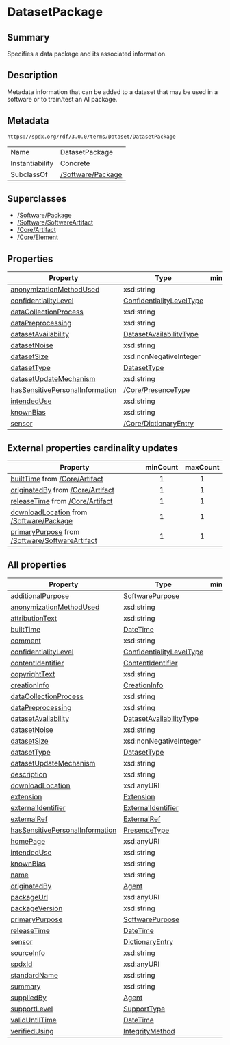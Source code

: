 <!-- Automatically generated by spec-parser v2.3.0 on 2024-07-09T17:43:37.025898+00:00 -->
<!-- SPDX-License-Identifier: Community-Spec-1.0 -->

# DatasetPackage

## Summary

Specifies a data package and its associated information.


## Description

Metadata information that can be added to a dataset that may be used in a software or to train/test an AI package.


## Metadata

`https://spdx.org/rdf/3.0.0/terms/Dataset/DatasetPackage`


| | |
|---|---|
| Name | DatasetPackage |
| Instantiability | Concrete |
| SubclassOf | [/Software/Package](../../Software/Classes/Package.md) |


## Superclasses

* [/Software/Package](../../Software/Classes/Package.md)
* [/Software/SoftwareArtifact](../../Software/Classes/SoftwareArtifact.md)
* [/Core/Artifact](../../Core/Classes/Artifact.md)
* [/Core/Element](../../Core/Classes/Element.md)




## Properties

| Property | Type | minCount | maxCount |
|---|---|:---:|:---:|
| [anonymizationMethodUsed](../Properties/anonymizationMethodUsed.md) | xsd:string | 0 | * |
| [confidentialityLevel](../Properties/confidentialityLevel.md) | [ConfidentialityLevelType](../Vocabularies/ConfidentialityLevelType.md) | 0 | 1 |
| [dataCollectionProcess](../Properties/dataCollectionProcess.md) | xsd:string | 0 | 1 |
| [dataPreprocessing](../Properties/dataPreprocessing.md) | xsd:string | 0 | * |
| [datasetAvailability](../Properties/datasetAvailability.md) | [DatasetAvailabilityType](../Vocabularies/DatasetAvailabilityType.md) | 0 | 1 |
| [datasetNoise](../Properties/datasetNoise.md) | xsd:string | 0 | 1 |
| [datasetSize](../Properties/datasetSize.md) | xsd:nonNegativeInteger | 0 | 1 |
| [datasetType](../Properties/datasetType.md) | [DatasetType](../Vocabularies/DatasetType.md) | 1 | * |
| [datasetUpdateMechanism](../Properties/datasetUpdateMechanism.md) | xsd:string | 0 | 1 |
| [hasSensitivePersonalInformation](../Properties/hasSensitivePersonalInformation.md) | [/Core/PresenceType](../../Core/Vocabularies/PresenceType.md) | 0 | 1 |
| [intendedUse](../Properties/intendedUse.md) | xsd:string | 0 | 1 |
| [knownBias](../Properties/knownBias.md) | xsd:string | 0 | * |
| [sensor](../Properties/sensor.md) | [/Core/DictionaryEntry](../../Core/Classes/DictionaryEntry.md) | 0 | * |


## External properties cardinality updates

| Property | minCount | maxCount |
|---|:---:|:---:|
| [builtTime](../../Core/Properties/builtTime.md) from [/Core/Artifact](../../Core/Classes/Artifact.md) | 1 | 1 |
| [originatedBy](../../Core/Properties/originatedBy.md) from [/Core/Artifact](../../Core/Classes/Artifact.md) | 1 | 1 |
| [releaseTime](../../Core/Properties/releaseTime.md) from [/Core/Artifact](../../Core/Classes/Artifact.md) | 1 | 1 |
| [downloadLocation](../../Software/Properties/downloadLocation.md) from [/Software/Package](../../Software/Classes/Package.md) | 1 | 1 |
| [primaryPurpose](../../Software/Properties/primaryPurpose.md) from [/Software/SoftwareArtifact](../../Software/Classes/SoftwareArtifact.md) | 1 | 1 |


## All properties

| Property | Type | minCount | maxCount |
|---|---|:---:|:---:|
| [additionalPurpose](../../Software/Properties/additionalPurpose.md) | [SoftwarePurpose](../../Software/Vocabularies/SoftwarePurpose.md) | 0 | * |
| [anonymizationMethodUsed](../../Dataset/Properties/anonymizationMethodUsed.md) | xsd:string | 0 | * |
| [attributionText](../../Software/Properties/attributionText.md) | xsd:string | 0 | * |
| [builtTime](../../Core/Properties/builtTime.md) | [DateTime](../../Core/Datatypes/DateTime.md) | 1 | 1 |
| [comment](../../Core/Properties/comment.md) | xsd:string | 0 | 1 |
| [confidentialityLevel](../../Dataset/Properties/confidentialityLevel.md) | [ConfidentialityLevelType](../../Dataset/Vocabularies/ConfidentialityLevelType.md) | 0 | 1 |
| [contentIdentifier](../../Software/Properties/contentIdentifier.md) | [ContentIdentifier](../../Software/Classes/ContentIdentifier.md) | 0 | * |
| [copyrightText](../../Software/Properties/copyrightText.md) | xsd:string | 0 | 1 |
| [creationInfo](../../Core/Properties/creationInfo.md) | [CreationInfo](../../Core/Classes/CreationInfo.md) | 1 | 1 |
| [dataCollectionProcess](../../Dataset/Properties/dataCollectionProcess.md) | xsd:string | 0 | 1 |
| [dataPreprocessing](../../Dataset/Properties/dataPreprocessing.md) | xsd:string | 0 | * |
| [datasetAvailability](../../Dataset/Properties/datasetAvailability.md) | [DatasetAvailabilityType](../../Dataset/Vocabularies/DatasetAvailabilityType.md) | 0 | 1 |
| [datasetNoise](../../Dataset/Properties/datasetNoise.md) | xsd:string | 0 | 1 |
| [datasetSize](../../Dataset/Properties/datasetSize.md) | xsd:nonNegativeInteger | 0 | 1 |
| [datasetType](../../Dataset/Properties/datasetType.md) | [DatasetType](../../Dataset/Vocabularies/DatasetType.md) | 1 | * |
| [datasetUpdateMechanism](../../Dataset/Properties/datasetUpdateMechanism.md) | xsd:string | 0 | 1 |
| [description](../../Core/Properties/description.md) | xsd:string | 0 | 1 |
| [downloadLocation](../../Software/Properties/downloadLocation.md) | xsd:anyURI | 1 | 1 |
| [extension](../../Core/Properties/extension.md) | [Extension](../../Extension/Classes/Extension.md) | 0 | * |
| [externalIdentifier](../../Core/Properties/externalIdentifier.md) | [ExternalIdentifier](../../Core/Classes/ExternalIdentifier.md) | 0 | * |
| [externalRef](../../Core/Properties/externalRef.md) | [ExternalRef](../../Core/Classes/ExternalRef.md) | 0 | * |
| [hasSensitivePersonalInformation](../../Dataset/Properties/hasSensitivePersonalInformation.md) | [PresenceType](../../Core/Vocabularies/PresenceType.md) | 0 | 1 |
| [homePage](../../Software/Properties/homePage.md) | xsd:anyURI | 0 | 1 |
| [intendedUse](../../Dataset/Properties/intendedUse.md) | xsd:string | 0 | 1 |
| [knownBias](../../Dataset/Properties/knownBias.md) | xsd:string | 0 | * |
| [name](../../Core/Properties/name.md) | xsd:string | 1 | 1 |
| [originatedBy](../../Core/Properties/originatedBy.md) | [Agent](../../Core/Classes/Agent.md) | 1 | 1 |
| [packageUrl](../../Software/Properties/packageUrl.md) | xsd:anyURI | 0 | 1 |
| [packageVersion](../../Software/Properties/packageVersion.md) | xsd:string | 0 | 1 |
| [primaryPurpose](../../Software/Properties/primaryPurpose.md) | [SoftwarePurpose](../../Software/Vocabularies/SoftwarePurpose.md) | 1 | 1 |
| [releaseTime](../../Core/Properties/releaseTime.md) | [DateTime](../../Core/Datatypes/DateTime.md) | 1 | 1 |
| [sensor](../../Dataset/Properties/sensor.md) | [DictionaryEntry](../../Core/Classes/DictionaryEntry.md) | 0 | * |
| [sourceInfo](../../Software/Properties/sourceInfo.md) | xsd:string | 0 | 1 |
| [spdxId](../../Core/Properties/spdxId.md) | xsd:anyURI | 1 | 1 |
| [standardName](../../Core/Properties/standardName.md) | xsd:string | 0 | * |
| [summary](../../Core/Properties/summary.md) | xsd:string | 0 | 1 |
| [suppliedBy](../../Core/Properties/suppliedBy.md) | [Agent](../../Core/Classes/Agent.md) | 0 | 1 |
| [supportLevel](../../Core/Properties/supportLevel.md) | [SupportType](../../Core/Vocabularies/SupportType.md) | 0 | * |
| [validUntilTime](../../Core/Properties/validUntilTime.md) | [DateTime](../../Core/Datatypes/DateTime.md) | 0 | 1 |
| [verifiedUsing](../../Core/Properties/verifiedUsing.md) | [IntegrityMethod](../../Core/Classes/IntegrityMethod.md) | 0 | * |



